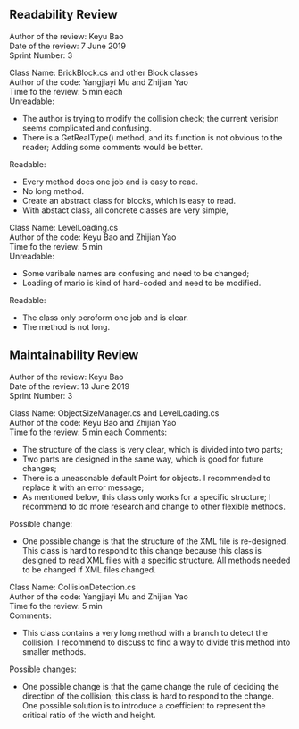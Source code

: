 ## Readability Review

Author of the review: Keyu Bao  
Date of the review: 7 June 2019  
Sprint Number: 3

Class Name: BrickBlock.cs and other Block classes  
Author of the code: Yangjiayi Mu and Zhijian Yao  
Time fo the review: 5 min each  
Unreadable:  
* The author is trying to modify the collision check; the current verision seems complicated and confusing.  
* There is a GetRealType() method, and its function is not obvious to the reader; Adding some comments would be better.

Readable:  
* Every method does one job and is easy to read.
* No long method.
* Create an abstract class for blocks, which is easy to read.
* With abstact class, all concrete classes are very simple,

Class Name: LevelLoading.cs  
Author of the code: Keyu Bao and Zhijian Yao  
Time fo the review: 5 min  
Unreadable:  
* Some varibale names are confusing and need to be changed;
* Loading of mario is kind of hard-coded and need to be modified.

Readable:  
* The class only peroform one job and is clear.
* The method is not long.

## Maintainability Review

Author of the review: Keyu Bao  
Date of the review: 13 June 2019  
Sprint Number: 3

Class Name: ObjectSizeManager.cs and LevelLoading.cs  
Author of the code: Keyu Bao and Zhijian Yao  
Time fo the review: 5 min each
Comments:  
* The structure of the class is very clear, which is divided into two parts;
* Two parts are designed in the same way, which is good for future changes;
* There is a uneasonable default Point for objects. I recommended to replace it with an error message;
* As mentioned below, this class only works for a specific structure; I recommend to do more research and change to other flexible methods.

Possible change:  
* One possible change is that the structure of the XML file is re-designed. This class is hard to respond to this change because this class is designed to read XML files with a specific structure. All methods needed to be changed if XML files changed.

Class Name: CollisionDetection.cs  
Author of the code: Yangjiayi Mu and Zhijian Yao  
Time fo the review: 5 min   
Comments:  
* This class contains a very long method with a branch to detect the collision. I recommend to discuss to find a way to divide this method into smaller methods.

Possible changes:  
* One possible change is that the game change the rule of deciding the direction of the collision; this class is hard to respond to the change. One possible solution is to introduce a coefficient to represent the critical ratio of the width and height.




